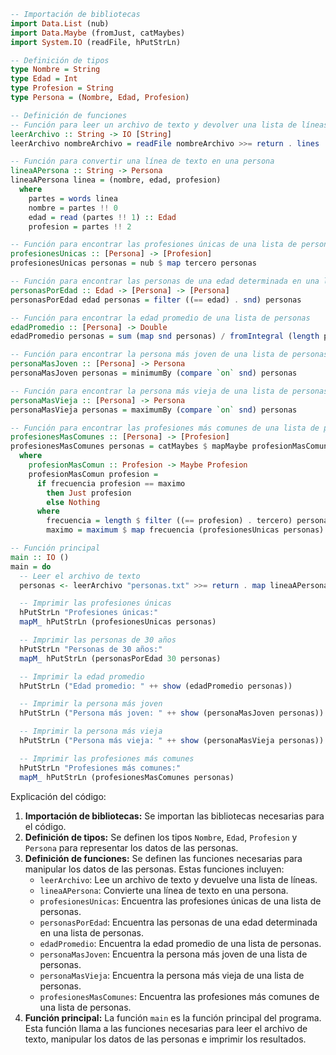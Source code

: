 ```haskell
-- Importación de bibliotecas
import Data.List (nub)
import Data.Maybe (fromJust, catMaybes)
import System.IO (readFile, hPutStrLn)

-- Definición de tipos
type Nombre = String
type Edad = Int
type Profesion = String
type Persona = (Nombre, Edad, Profesion)

-- Definición de funciones
-- Función para leer un archivo de texto y devolver una lista de líneas
leerArchivo :: String -> IO [String]
leerArchivo nombreArchivo = readFile nombreArchivo >>= return . lines

-- Función para convertir una línea de texto en una persona
lineaAPersona :: String -> Persona
lineaAPersona linea = (nombre, edad, profesion)
  where
    partes = words linea
    nombre = partes !! 0
    edad = read (partes !! 1) :: Edad
    profesion = partes !! 2

-- Función para encontrar las profesiones únicas de una lista de personas
profesionesUnicas :: [Persona] -> [Profesion]
profesionesUnicas personas = nub $ map tercero personas

-- Función para encontrar las personas de una edad determinada en una lista de personas
personasPorEdad :: Edad -> [Persona] -> [Persona]
personasPorEdad edad personas = filter ((== edad) . snd) personas

-- Función para encontrar la edad promedio de una lista de personas
edadPromedio :: [Persona] -> Double
edadPromedio personas = sum (map snd personas) / fromIntegral (length personas)

-- Función para encontrar la persona más joven de una lista de personas
personaMasJoven :: [Persona] -> Persona
personaMasJoven personas = minimumBy (compare `on` snd) personas

-- Función para encontrar la persona más vieja de una lista de personas
personaMasVieja :: [Persona] -> Persona
personaMasVieja personas = maximumBy (compare `on` snd) personas

-- Función para encontrar las profesiones más comunes de una lista de personas
profesionesMasComunes :: [Persona] -> [Profesion]
profesionesMasComunes personas = catMaybes $ mapMaybe profesionMasComun (profesionesUnicas personas)
  where
    profesionMasComun :: Profesion -> Maybe Profesion
    profesionMasComun profesion =
      if frecuencia profesion == maximo
        then Just profesion
        else Nothing
      where
        frecuencia = length $ filter ((== profesion) . tercero) personas
        maximo = maximum $ map frecuencia (profesionesUnicas personas)

-- Función principal
main :: IO ()
main = do
  -- Leer el archivo de texto
  personas <- leerArchivo "personas.txt" >>= return . map lineaAPersona

  -- Imprimir las profesiones únicas
  hPutStrLn "Profesiones únicas:"
  mapM_ hPutStrLn (profesionesUnicas personas)

  -- Imprimir las personas de 30 años
  hPutStrLn "Personas de 30 años:"
  mapM_ hPutStrLn (personasPorEdad 30 personas)

  -- Imprimir la edad promedio
  hPutStrLn ("Edad promedio: " ++ show (edadPromedio personas))

  -- Imprimir la persona más joven
  hPutStrLn ("Persona más joven: " ++ show (personaMasJoven personas))

  -- Imprimir la persona más vieja
  hPutStrLn ("Persona más vieja: " ++ show (personaMasVieja personas))

  -- Imprimir las profesiones más comunes
  hPutStrLn "Profesiones más comunes:"
  mapM_ hPutStrLn (profesionesMasComunes personas)
```

Explicación del código:

1. **Importación de bibliotecas:** Se importan las bibliotecas necesarias para el código.
2. **Definición de tipos:** Se definen los tipos `Nombre`, `Edad`, `Profesion` y `Persona` para representar los datos de las personas.
3. **Definición de funciones:** Se definen las funciones necesarias para manipular los datos de las personas. Estas funciones incluyen:
    * `leerArchivo`: Lee un archivo de texto y devuelve una lista de líneas.
    * `lineaAPersona`: Convierte una línea de texto en una persona.
    * `profesionesUnicas`: Encuentra las profesiones únicas de una lista de personas.
    * `personasPorEdad`: Encuentra las personas de una edad determinada en una lista de personas.
    * `edadPromedio`: Encuentra la edad promedio de una lista de personas.
    * `personaMasJoven`: Encuentra la persona más joven de una lista de personas.
    * `personaMasVieja`: Encuentra la persona más vieja de una lista de personas.
    * `profesionesMasComunes`: Encuentra las profesiones más comunes de una lista de personas.
4. **Función principal:** La función `main` es la función principal del programa. Esta función llama a las funciones necesarias para leer el archivo de texto, manipular los datos de las personas e imprimir los resultados.